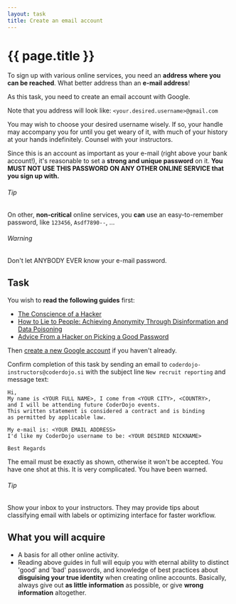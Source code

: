 ```yaml
---
layout: task
title: Create an email account
---
```

{{ page.title }}
================

To sign up with various online services, you need an **address where you can
be reached**. What better address than an **e-mail address**!

As this task, you need to create an email account with Google.

Note that you address will look like: `<your.desired.username>@gmail.com`

You may wish to choose your desired username wisely. If so, your handle may
accompany you for until you get weary of it, with much of your history at
your hands indefinitely.  Counsel with your instructors.

Since this is an account as important as your e-mail (right above your bank
account!), it's reasonable to set a **strong and unique password** on it.
**You MUST NOT USE THIS PASSWORD ON ANY OTHER ONLINE SERVICE that you sign up with.**

###### Tip ######
On other, **non-critical** online services, you **can** use an easy-to-remember password,
like `123456`, `Asdf7890--`, ...

###### Warning ######
Don't let ANYBODY EVER know your e-mail password.

Task
----
You wish to **read the following guides** first:

* [The Conscience of a Hacker](http://www.phrack.org/issues.html?issue=7&id=3&mode=txt)
* [How to Lie to People: Achieving Anonymity Through Disinformation and Data Poisoning](http://www.textfiles.com/uploads/howtolie.txt)
* [Advice From a Hacker on Picking a Good Password](http://www.theatlanticwire.com/technology/2012/08/advice-hacker-password-security-best-practices/56343/)

Then [create a new Google account](https://accounts.google.com/SignUp)
if you haven't already.

Confirm completion of this task by sending an email to
`coderdojo-instructors@coderdojo.si` with the subject line `New recruit reporting`
and message text:

```
Hi,
My name is <YOUR FULL NAME>, I come from <YOUR CITY>, <COUNTRY>,
and I will be attending future CoderDojo events.
This written statement is considered a contract and is binding
as permitted by applicable law.

My e-mail is: <YOUR EMAIL ADDRESS>
I'd like my CoderDojo username to be: <YOUR DESIRED NICKNAME>

Best Regards
```

The email must be exactly as shown, otherwise it won't be accepted. You have one
shot at this. It is very complicated. You have been warned.

###### Tip ######
Show your inbox to your instructors. They may provide tips about
classifying email with labels or optimizing interface for faster workflow.

What you will acquire
---------------------
* A basis for all other online activity.
* Reading above guides in full will equip you with eternal ability to distinct
  'good' and 'bad' passwords, and knowledge of best practices about **disguising
  your true identity** when creating online accounts. Basically, always give out 
  **as little information** as possible, or give **wrong information** altogether.
